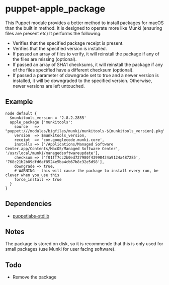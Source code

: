 # puppet-apple_package

This Puppet module provides a better method to install packages for macOS than the built in method. It is designed to operate more like Munki (ensuring files are present etc) It performs the following:

* Verifies that the specified package receipt is present.
* Verifies that the specified version is installed.
* If passed an array of files to verify, it will reinstall the package if any of the files are missing (optional).
* If passed an array of SHA1 checksums, it will reinstall the package if any of the files specified have a different checksum (optional).
* If passed a parameter of downgrade set to true and a newer version is installed, it will be downgraded to the specified version.  Otherwise, newer versions are left untouched.

## Example

``` puppet
node default {
  $munkitools_version = '2.8.2.2855'
  apple_package {'munkitools':
    source   => "puppet:///modules/bigfiles/munki/munkitools-${munkitools_version}.pkg",
    version  => $munkitools_version,
    receipt  => 'com.googlecode.munki.core',
    installs => ['/Applications/Managed Software Center.app/Contents/MacOS/Managed Software Center', '/usr/local/munki/managedsoftwareupdate'],
    checksum => ['f01ff7cc2b0ed727980f43990424a9124a487285', '768c21b2b89dfd6af8524e5ba4cb67b8c32e5d98'],
    downgrade => true,
    # WARNING - this will cause the package to install every run, be clever when you use this
    force_install => true
  }
}
```

## Dependencies

* [puppetlabs-stdlib](https://github.com/puppetlabs/puppetlabs-stdlib)

## Notes

The package is stored on disk, so it is recommende that this is only used for small packages (use Munki for user facing software).

## Todo

* Remove the package
